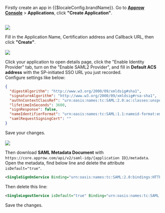 <IntegrationDetailCard :title="`Configure ${$localeConfig.brandName} SAML2 IDP`">

Firstly create an app in {{$localeConfig.brandName}}. Go to [**Approw Console**](https://console.approw.com/) > **Applications**, click **"Create Application"**.<br><br>

![](~@imagesEnUs/integration/aws-kibana/kiba5.png)

Fill in the Application Name, Certification address and Callback URL, then click **"Create"**.
<br><br>
![](~@imagesEnUs/integration/aws-kibana/kiba6.png)

Click your application to open details page, click the "Enable Identity Provider" tab, turn on the "Enable SAML2 Provider", and fill in **Default ACS address** with the SP-initiated SSO URL you just recorded.<br>
Configure settings like below:

```json
{
  "digestAlgorithm": "http://www.w3.org/2000/09/xmldsig#sha1",
  "signatureAlgorithm": "http://www.w3.org/2000/09/xmldsig#rsa-sha1",
  "authnContextClassRef": "urn:oasis:names:tc:SAML:2.0:ac:classes:unspecified",
  "lifetimeInSeconds": 3600,
  "signResponse": false,
  "nameIdentifierFormat": "urn:oasis:names:tc:SAML:1.1:nameid-format:emailAddress",
  "samlRequestSigningCert": ""
}
```

Save your changes.
<br><br>
![](~@imagesEnUs/integration/aws-kibana/kiba7.png)

Then download **SAML Metadata Document** with `https://core.approw.com/api/v2/saml-idp/{application ID}/metadata`. Open the metadata, find below line and delete the attribute `isDefault="true"`.

```xml
<SingleSignOnService Binding="urn:oasis:names:tc:SAML:2.0:bindings:HTTP-Redirect" Location="https://core.approw.com/api/v2/saml-idp/{Application ID}" isDefault="true"></SingleSignOnService>
```

Then delete this line:

```xml
<SingleLogoutService isDefault="true" Binding="urn:oasis:names:tc:SAML:2.0:bindings:HTTP-Redirect" Location="https://core.approw.com/logout"></SingleLogoutService>
```

Save the changes.

</IntegrationDetailCard>
